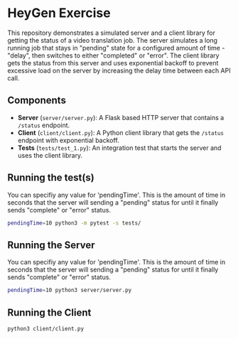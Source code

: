 # HeyGen Exercise

This repository demonstrates a simulated server and a client library for getting the status of a video translation job. The server simulates a long running job that stays in "pending" state for a configured amount of time - "delay", then switches to either "completed" or "error". The client library gets the status from this server and uses exponential backoff to prevent excessive load on the server by increasing the delay time between each API call.

## Components

- **Server** (`server/server.py`): A Flask based HTTP server that contains a `/status` endpoint.
- **Client** (`client/client.py`): A Python client library that gets the `/status` endpoint with exponential backoff.
- **Tests** (`tests/test_1.py`): An integration test that starts the server and uses the client library.

## Running the test(s)

You can specifiy any value for 'pendingTime'. This is the amount of time in seconds that the server will sending a "pending" status for until it finally sends "complete" or "error" status.

```bash
pendingTime=10 python3 -m pytest -s tests/
```

## Running the Server

You can specifiy any value for 'pendingTime'. This is the amount of time in seconds that the server will sending a "pending" status for until it finally sends "complete" or "error" status.

```bash
pendingTime=10 python3 server/server.py
```

## Running the Client

```bash
python3 client/client.py
```
